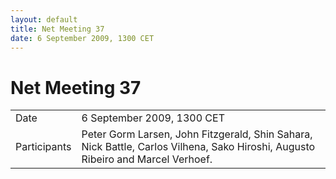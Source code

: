 ```yaml
---
layout: default
title: Net Meeting 37
date: 6 September 2009, 1300 CET
---
```



# Net Meeting 37

|||
|---|---|
| Date | 6 September 2009, 1300 CET |
| Participants | Peter Gorm Larsen, John Fitzgerald, Shin Sahara, Nick Battle, Carlos Vilhena, Sako Hiroshi, Augusto Ribeiro and Marcel Verhoef. |

